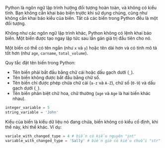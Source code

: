 Python là ngôn ngữ lập trình hướng đối tượng hoàn toàn, và không có kiểu tĩnh. Bạn không cần khai báo biến trước khi sử dụng chúng, cũng như không cần khai báo kiểu của biến. Tất cả các biến trong Python đều là một đối tượng.

Không như các ngôn ngữ lập trình khác, Python không có lệnh khai báo biến. Một biến được tạo ngay lập tức sau lần gán giá trị đầu tiên cho nó.

Một biến có thể có tên ngắn (như `x` và `y`) hoặc tên dài hơn và có tính mô tả tốt hơn (như `age`, `carname`, `total_volume`).

Quy tắc đặt tên biến trong Python:

- Tên biến phải bắt đầu bằng chữ cái hoặc dấu gạch dưới (`_`).
- Tên biến không được bắt đầu bằng chữ số.
- Tên biến chỉ được phép chứa chữ cái (`a-z` và `A-Z`), chữ số (`0-9`) và dấu gạch dưới (`_`).
- Tên biến phân biệt chữ hoa, chữ thường (`age` và `Age` là hai biến khác nhau).

```python
integer_variable = 5
string_variable = 'John'
```

Kiểu của biến là kiểu dữ liệu nó đang chứa, biến không có kiểu cố định, khi thế này, khi thế khác. Ví dụ:

```python
variale_with_changed_type = 4 # biến có kiểu nguyên "int"
variable_with_changed_type = 'Sally' # biến giờ có kiểu chuỗi "str"
```